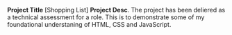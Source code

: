 **Project Title** [Shopping List] 
**Project Desc**. The project has been deliered as a technical assessment for a role. This is to demonstrate some of my foundational understaning of HTML, CSS and JavaScript. 
